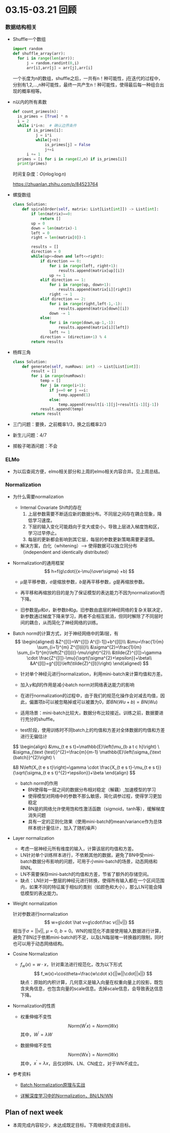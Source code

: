 # 03.15-03.21 回顾

### 数据结构相关

- Shuffle一个数组

  ```python
  import random
  def shuffle_array(arr):
    for i in range(len(arr)):
    	j = random.randint(0,i)
    	arr[i],arr[j] = arr[j],arr[i]
  ```

  一个长度为n的数组，shuffle之后，一共有n！种可能性，j在迭代的过程中，分别有1,2,...,n种可能性，最终一共产生n！种可能性，使得最后每一种组合出现的概率相等。

- n以内的所有素数

  ```python
  def count_primes(n):
  	is_primes = [True] * n
  	i = 2
  	while i*i<n:  # 确认边界条件
  		if is_primes[i]:
  			j = i*i
  			while(j<n):
  				is_primes[j] = False
  				j+=i
  		i += 1
  	primes = [i for i in range(2,n) if is_primes[i]]
  	print(primes)
  ```

  时间复杂度：$O(n\log\log n)$ 

  https://zhuanlan.zhihu.com/p/84523764

- 螺旋数组

  ```python
  class Solution:
      def spiralOrder(self, matrix: List[List[int]]) -> List[int]:
          if len(matrix)==0:
              return []
          up = 0
          down = len(matrix)-1
          left = 0
          right = len(matrix[0])-1
  
          results = []
          direction = 0
          while(up<=down and left<=right):
              if direction == 0:
                  for i in range(left, right+1):
                      results.append(matrix[up][i])
                  up += 1
              elif direction == 1:
                  for i in range(up, down+1):
                      results.append(matrix[i][right])
                  right -= 1
              elif direction == 2:
                  for i in range(right,left-1,-1):
                      results.append(matrix[down][i])
                  down -= 1
              else:
                  for i in range(down,up-1,-1):
                      results.append(matrix[i][left]) 
                  left += 1
              direction = (direction+1) % 4
          return results
  ```

- 杨辉三角

  ```python
  class Solution:
      def generate(self, numRows: int) -> List[List[int]]:
          result = []
          for i in range(numRows):
              temp = []
              for j in range(i+1):
                  if j==0 or j ==i:
                      temp.append(1)
                  else:
                      temp.append(result[i-1][j]+result[i-1][j-1])
              result.append(temp)
          return result
  ```

- 三门问题：要换，之前概率1/3，换之后概率2/3

- 新生儿问题：4/7

- 掷骰子喝酒问题：不会

### ELMo

- 为以后查阅方便，elmo相关部分和上周的elmo相关内容合并。见上周总结。

### Normalization

- 为什么需要normalization

  - Internal Covariate Shift的存在
    1. 上层参数需要不断适应新的数据分布。不同层之间存在耦合现象，降低学习速度。
    2. 下层的输入变化可能趋向于变大或变小，导致上层进入梯度饱和区，学习过早停止。
    3. 每层的更新都会影响到其它层，每层的参数更新策略需要更谨慎。
  - 解决方案，白化（whitening）—> 使得数据可以独立同分布（independent and identically distributed）

- Normalization的通用框架
  $$
  h=f(g\cdot{{x-\mu}\over\sigma} +b)
  $$

  - $\mu$是平移参数，$\sigma$是缩放参数，$b$是再平移参数，$g$是再缩放参数。

  - 再平移和再缩放的目的是为了保证模型的表达能力不因为normalization而下降。
  - 旧参数是$\mu$和$\sigma$，新参数$b$和$g$。旧参数由底层的神经网络的复杂关联决定，新参数通过梯度下降来学习，两者不会相互抵消，但同时解除了不同层时间的耦合，从而简化了神经网络的训练。

- Batch norm的计算方式，对于神经网络中的第$l$层，有
  $$
  \begin{aligned}
  &Z^{[l]}=W^{[l]} A^{[l-1]}+b^{[l]}\\
  &\mu=\frac{1}{m} \sum_{i=1}^{m} Z^{[l(i)}\\
  &\sigma^{2}=\frac{1}{m} \sum_{i=1}^{m}\left(Z^{[l](i)}-\mu\right)^{2}\\
  &\tilde{Z}^{[l]}=\gamma \cdot \frac{Z^{[l]}-\mu}{\sqrt{\sigma^{2}+\epsilon}}+\beta\\
  &A^{[l]}=g^{[l]}\left(\tilde{Z}^{[l)}\right)
  \end{aligned}
  $$

  - 针对单个神经元进行normalization，利用mini-batch来计算均值和方差。
  - 加入$\gamma$和$\beta$的作用是减小batch norm对网络表达能力的影响

  - 在进行normalization的过程中，由于我们的规范化操作会对减去均值，因此，偏置项$b$可以被忽略掉或可以被置为0，即$BN(Wu+b)=BN(Wu)$ 
  - 适用场景：mini-batch比较大，数据分布比较接近。训练之前，数据要进行充分的shuffle。

  - test阶段，使用训练时不同batch上的均值和方差对全体数据的均值和方差进行无偏估计

  $$
  \begin{align}
  &\mu_{t e s t}=\mathbb{E}\left(\mu_{b a t c h}\right) \\
  &\sigma_{\text {test}}^{2}=\frac{m}{m-1} \mathbb{E}\left(\sigma_{\text {batch}}^{2}\right) \\
  
  &B N\left(X_{t e s t}\right)=\gamma \cdot \frac{X_{t e s t}-\mu_{t e s t}}{\sqrt{\sigma_{t e s t}^{2}+\epsilon}}+\beta
  \end{align}
  $$

  - batch norm的作用
    - BN使得每一层之间的数据分布相对稳定（解藕）,加速模型的学习
    - 使得模型对网络中的参数不那么敏感，简化调参过程，使得学习更加稳定
    - BN是的网络允许使用饱和性激活函数（sigmoid，tanh等），缓解梯度消失问题
    - 具有一定的正则化效果（使用mini-batch的mean/variance作为总体样本统计量估计，加入了随机噪声）

- Layer normalization

  - 考虑一层神经元所有维度的输入，计算该层的均值和方差。
  - LN针对单个训练样本进行，不依赖其他的数据，避免了BN中受mini-batch数据分布影响的问题，可用于小mini-batch的场景，动态网络和RNN。
  - LN不需要保存mini-batch的均值和方差，节省了额外的存储空间。
  - 缺点：LN针对一整层的神经元进行转换，使得所有输入都在一个区间范围内，如果不同的特征属于相似的类别（如颜色和大小），那么LN可能会降低模型的表达能力。

- Weight normalization

  针对参数进行normalization
  $$
  w=g\cdot \hat v=g\cdot\frac v{||v||}
  $$
  相当于$\sigma=||v||,\ \mu=0,\ b=0$。WN的规范化不直接使用输入数据进行计算，避免了BN过于依赖mini-batch的不足，以及LN每层唯一转换器的限制，同时也可以用于动态网络结构。

- Cosine Normalization

  - $f_w(x)=w\cdot x$，针对乘法进行规范化，改为以下形式
    $$
    f_w(x)=\cos\theta=\frac{w\cdot x}{||w||\cdot||x||}
    $$
    缺点：原始的内积计算，几何意义是输入向量在权重向量上的投影，既包含夹角信息，也包含向量的scale信息。去掉scale信息，会导致表达信息下降。

- Normalization的性质

  - 权重伸缩不变性
    $$
    Norm(W^\prime x)=Norm(Wx)
    $$
    其中，$W^\prime=\lambda W$ 

  - 数据伸缩不变性
    $$
    Norm(Wx^\prime)=Norm(Wx)
    $$
    其中，$x^\prime=\lambda x$，且仅对BN、LN、CN成立，对于WN不成立。

- 参考资料

  - [Batch Normalization原理与实战](https://zhuanlan.zhihu.com/p/34879333)

  - [详解深度学习中的Normalization，BN/LN/WN](https://zhuanlan.zhihu.com/p/33173246)


## Plan of next week

- 本周完成内容较少，未达成既定目标。下周继续完成该目标。


